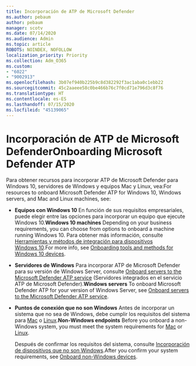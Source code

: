 ```yaml
---
title: Incorporación de ATP de Microsoft Defender
ms.author: pebaum
author: pebaum
manager: scotv
ms.date: 07/14/2020
ms.audience: Admin
ms.topic: article
ROBOTS: NOINDEX, NOFOLLOW
localization_priority: Priority
ms.collection: Adm_O365
ms.custom:
- "6022"
- "9002913"
ms.openlocfilehash: 3b07ef940b225b9c8d382292f3ac1aba0c1ebb22
ms.sourcegitcommit: 45c2aaeee58c0be466b76c7f0cd71e796d3c8f76
ms.translationtype: HT
ms.contentlocale: es-ES
ms.lasthandoff: 07/15/2020
ms.locfileid: "45139065"
---
```

# <a name="onboarding-microsoft-defender-atp"></a><span data-ttu-id="01113-102">Incorporación de ATP de Microsoft Defender</span><span class="sxs-lookup"><span data-stu-id="01113-102">Onboarding Microsoft Defender ATP</span></span>

<span data-ttu-id="01113-103">Para obtener recursos para incorporar ATP de Microsoft Defender para Windows 10, servidores de Windows y equipos Mac y Linux, vea:</span><span class="sxs-lookup"><span data-stu-id="01113-103">For resources to onboard Microsoft Defender ATP for Windows 10, Windows servers, and Mac and Linux machines, see:</span></span> 

- <span data-ttu-id="01113-104">**Equipos con Windows 10** En función de sus requisitos empresariales, puede elegir entre las opciones para incorporar un equipo que ejecute Windows 10.</span><span class="sxs-lookup"><span data-stu-id="01113-104">**Windows 10 machines** Depending on your business requirements, you can choose from options to onboard a machine running Windows 10.</span></span> <span data-ttu-id="01113-105">Para obtener más información, consulte [Herramientas y métodos de integración para dispositivos Windows 10](https://docs.microsoft.com/windows/security/threat-protection/microsoft-defender-atp/configure-endpoints).</span><span class="sxs-lookup"><span data-stu-id="01113-105">For more info, see [Onboarding tools and methods for Windows 10 devices](https://docs.microsoft.com/windows/security/threat-protection/microsoft-defender-atp/configure-endpoints).</span></span> 

- <span data-ttu-id="01113-106">**Servidores de Windows** Para incorporar ATP de Microsoft Defender para su versión de Windows Server, consulte [Onboard servers to the Microsoft Defender ATP service](https://docs.microsoft.com/windows/security/threat-protection/microsoft-defender-atp/configure-server-endpoints) (Servidores integrados en el servicio ATP de Microsoft Defender).</span><span class="sxs-lookup"><span data-stu-id="01113-106">**Windows servers** To onboard Microsoft Defender ATP for your version of Windows Server, see [Onboard servers to the Microsoft Defender ATP service](https://docs.microsoft.com/windows/security/threat-protection/microsoft-defender-atp/configure-server-endpoints).</span></span>

- <span data-ttu-id="01113-107">**Puntos de conexión que no son Windows** Antes de incorporar un sistema que no sea de Windows, debe cumplir los requisitos del sistema para [Mac](https://docs.microsoft.com/windows/security/threat-protection/microsoft-defender-atp/microsoft-defender-atp-mac#system-requirements) o [Linux](https://docs.microsoft.com/windows/security/threat-protection/microsoft-defender-atp/microsoft-defender-atp-linux#system-requirements).</span><span class="sxs-lookup"><span data-stu-id="01113-107">**Non-Windows endpoints**  Before you onboard a non-Windows system, you must meet the system requirements for [Mac](https://docs.microsoft.com/windows/security/threat-protection/microsoft-defender-atp/microsoft-defender-atp-mac#system-requirements) or [Linux](https://docs.microsoft.com/windows/security/threat-protection/microsoft-defender-atp/microsoft-defender-atp-linux#system-requirements).</span></span>

    <span data-ttu-id="01113-108">Después de confirmar los requisitos del sistema, consulte [Incorporación de dispositivos que no son Windows](https://docs.microsoft.com/windows/security/threat-protection/microsoft-defender-atp/configure-endpoints-non-windows#onboarding-non-windows-machines).</span><span class="sxs-lookup"><span data-stu-id="01113-108">After you confirm your system requirements, see [Onboard non-Windows devices](https://docs.microsoft.com/windows/security/threat-protection/microsoft-defender-atp/configure-endpoints-non-windows#onboarding-non-windows-machines).</span></span>